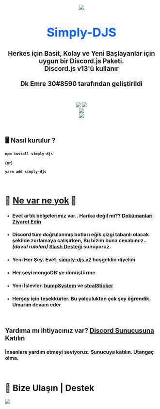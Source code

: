 <p align="center"><img align="center" style="margin-bottom:-6px" src="https://i.imgur.com/HxeQNT7_d.webp?maxwidth=128&fidelity=grand"></p>


<h2 style="font-size:2.5rem; color:#075FFF" align="center">Simply-DJS</h2>

<h2 align="center"> Herkes için Basit, Kolay ve Yeni Başlayanlar için uygun bir Discord.js Paketi. <br>Discord.js v13'ü kullanır<br><br>Dk Emre 30#8590 tarafından geliştirildi</h2>

<br>
<p align="center">
   <a href="https://www.npmjs.com/package/simply-djs"><img src="https://img.shields.io/npm/v/simply-djs.svg?style=flat-square" /></a>
 <a href="https://www.npmjs.com/package/simply-djs"><img src="https://img.shields.io/npm/dt/simply-djs?style=flat-square" /></a><br>
   <a href="https://www.npmjs.com/package/simply-djs"><img src="https://nodei.co/npm/simply-djs.png?downloadRank=true&downloads=true&downloadRank=true&stars=true" /></a><br>
   <a href="https://discord.gg/3JzDV9T5Fn"><img src="https://invidget.switchblade.xyz/3JzDV9T5Fn" /></a>
</p>

<br>

## 🖥️ <b>Nasıl kurulur ?
```
npm install simply-djs
```
   
(or)
```
yarn add simply-djs
```
<br>
 
# 🎉 [Ne var ne yok](https://simplyd.js.org/docs/whatsnew) 🎉
- ### Evet artık belgelerimiz var.. Harika değil mi?? [Dokümanları Ziyaret Edin](https://simplyd.js.org)
- ### Discord tüm doğrulanmış botları eğik çizgi tabanlı olacak şekilde zorlamaya çalışırken, Bu bizim buna cevabımız.. *(davul ruloları)* [Slash Desteği](https://simplyd.js.org/docs/slash) sunuyoruz.
- ### Yeni Her Şey. Evet. [simply-djs v2](https://simplyd.js.org) hoşgeldin diyelim
- ### Her şeyi mongoDB'ye dönüştürme
- ### Yeni İşlevler. [bumpSystem](https://simplyd.js.org/docs/Systems/bumpSystem) ve [stealSticker](https://simplyd.js.org/docs/General/stealSticker)
- ### Herşey için teşekkürler. Bu yolculuktan çok şey öğrendik. Umarım devam eder
<br>
   
## **Yardıma mı ihtiyacınız var? [Discord Sunucusuna](https://discord.gg/AnUXS6z5tY) Katılın**
### İnsanlara yardım etmeyi seviyoruz. Sunucuya katılın. Utangaç olma.
<br>
   
 <h1>👥 Bize Ulaşın | Destek</h1>
 <p>
<a href="https://discord.gg/AnUXS6z5tYn"><img src="https://invidget.switchblade.xyz/AnUXS6z5tY" /></a>
</p>
